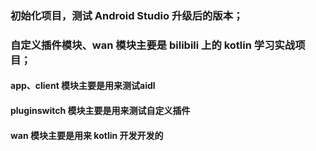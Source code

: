 ### 初始化项目，测试 Android Studio 升级后的版本；
### 自定义插件模块、wan 模块主要是 bilibili 上的 kotlin 学习实战项目；
#### app、client 模块主要是用来测试aidl
#### pluginswitch 模块主要是用来测试自定义插件
#### wan 模块主要是用来 kotlin 开发开发的
